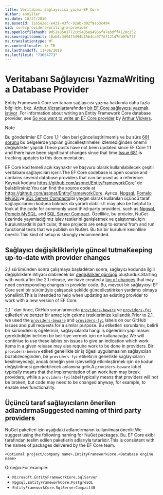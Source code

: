 ```yaml
---
title: Veritabanı sağlayıcısı yazma-EF Core
author: anmiller
ms.date: 10/27/2016
ms.assetid: 1165e2ec-e421-43fc-92ab-d92f9ab3c494
uid: core/providers/writing-a-provider
ms.openlocfilehash: 9d52a8581772cc5405e94966fa7ebdff4128c252
ms.sourcegitcommit: 18ab4c349473d94b15b4ca977df12147db07b77f
ms.translationtype: MT
ms.contentlocale: tr-TR
ms.lasthandoff: 11/06/2019
ms.locfileid: "73654773"
---
```

# <a name="writing-a-database-provider"></a><span data-ttu-id="e2bf5-102">Veritabanı Sağlayıcısı Yazma</span><span class="sxs-lookup"><span data-stu-id="e2bf5-102">Writing a Database Provider</span></span>

<span data-ttu-id="e2bf5-103">Entity Framework Core veritabanı sağlayıcısı yazma hakkında daha fazla bilgi için, bkz. [Arthur Vicranlar](https://github.com/ajcvickers)tarafından [bir EF Core sağlayıcısı yazmak istiyor](https://blog.oneunicorn.com/2016/11/11/so-you-want-to-write-an-ef-core-provider/) .</span><span class="sxs-lookup"><span data-stu-id="e2bf5-103">For information about writing an Entity Framework Core database provider, see [So you want to write an EF Core provider](https://blog.oneunicorn.com/2016/11/11/so-you-want-to-write-an-ef-core-provider/) by [Arthur Vickers](https://github.com/ajcvickers).</span></span>

> [!NOTE]
> <span data-ttu-id="e2bf5-104">Bu gönderimler EF Core 1,1 ' den beri güncelleştirilmemiş ve bu süre [681 sorunu](https://github.com/aspnet/EntityFramework.Docs/issues/681) bu belgelerde yapılan güncelleştirmeleri izlemediğinden önemli değişiklikler yapıldı.</span><span class="sxs-lookup"><span data-stu-id="e2bf5-104">These posts have not been updated since EF Core 1.1 and there have been significant changes since that time [Issue 681](https://github.com/aspnet/EntityFramework.Docs/issues/681) is tracking updates to this documentation.</span></span>

<span data-ttu-id="e2bf5-105">EF Core kod temeli açık kaynaktır ve başvuru olarak kullanılabilecek çeşitli veritabanı sağlayıcıları içerir.</span><span class="sxs-lookup"><span data-stu-id="e2bf5-105">The EF Core codebase is open source and contains several database providers that can be used as a reference.</span></span> <span data-ttu-id="e2bf5-106">Kaynak kodunu <https://github.com/aspnet/EntityFrameworkCore>' de bulabilirsiniz.</span><span class="sxs-lookup"><span data-stu-id="e2bf5-106">You can find the source code at <https://github.com/aspnet/EntityFrameworkCore>.</span></span> <span data-ttu-id="e2bf5-107">Ayrıca, [Npgsql](https://github.com/npgsql/Npgsql.EntityFrameworkCore.PostgreSQL), [Pomelo MySQL](https://github.com/PomeloFoundation/Pomelo.EntityFrameworkCore.MySql)ve [SQL Server Compact](https://github.com/ErikEJ/EntityFramework.SqlServerCompact)gibi yaygın olarak kullanılan üçüncü taraf sağlayıcılarının koduna bakmak da yararlı olabilir.</span><span class="sxs-lookup"><span data-stu-id="e2bf5-107">It may also be helpful to look at the code for commonly used third-party providers, such as [Npgsql](https://github.com/npgsql/Npgsql.EntityFrameworkCore.PostgreSQL), [Pomelo MySQL](https://github.com/PomeloFoundation/Pomelo.EntityFrameworkCore.MySql), and [SQL Server Compact](https://github.com/ErikEJ/EntityFramework.SqlServerCompact).</span></span> <span data-ttu-id="e2bf5-108">Özellikle, bu projeler, NuGet üzerinde yayımladığımız işlev testlerini genişletmek ve çalıştırmak için kurulumlardır.</span><span class="sxs-lookup"><span data-stu-id="e2bf5-108">In particular, these projects are setup to extend from and run functional tests that we publish on NuGet.</span></span> <span data-ttu-id="e2bf5-109">Bu tür bir kurulum kesinlikle önerilir.</span><span class="sxs-lookup"><span data-stu-id="e2bf5-109">This kind of setup is strongly recommended.</span></span>

## <a name="keeping-up-to-date-with-provider-changes"></a><span data-ttu-id="e2bf5-110">Sağlayıcı değişiklikleriyle güncel tutma</span><span class="sxs-lookup"><span data-stu-id="e2bf5-110">Keeping up-to-date with provider changes</span></span>

<span data-ttu-id="e2bf5-111">2,1 sürümünden sonra çalışmaya başladıktan sonra, sağlayıcı kodunda ilgili değişikliklere ihtiyacı olabilecek bir [değişiklikler günlüğü](provider-log.md) oluşturduk.</span><span class="sxs-lookup"><span data-stu-id="e2bf5-111">Starting with work after the 2.1 release, we have created a [log of changes](provider-log.md) that may need corresponding changes in provider code.</span></span> <span data-ttu-id="e2bf5-112">Bu, mevcut bir sağlayıcıyı EF Core yeni bir sürümüyle çalışacak şekilde güncelleştirirken yardımcı olmaya yöneliktir.</span><span class="sxs-lookup"><span data-stu-id="e2bf5-112">This is intended to help when updating an existing provider to work with a new version of EF Core.</span></span>

<span data-ttu-id="e2bf5-113">2,1 ' dan önce, GitHub sorunlarımızda [`providers-beware`](https://github.com/aspnet/EntityFrameworkCore/labels/providers-beware) ve [`providers-fyi`](https://github.com/aspnet/EntityFrameworkCore/labels/providers-fyi) etiketleri ve benzer bir amaç için çekme isteklerimize kullandık.</span><span class="sxs-lookup"><span data-stu-id="e2bf5-113">Prior to 2.1, we used the [`providers-beware`](https://github.com/aspnet/EntityFrameworkCore/labels/providers-beware) and [`providers-fyi`](https://github.com/aspnet/EntityFrameworkCore/labels/providers-fyi) labels on our GitHub issues and pull requests for a similar purpose.</span></span> <span data-ttu-id="e2bf5-114">Bu etiketleri sorunlarını, belirli bir sürümdeki iş öğelerinin, sağlayıcılarda hangi iş öğelerinin yapılmasını gerektirdiğini belirten bir belirtiye vermek için de kullanacağız.</span><span class="sxs-lookup"><span data-stu-id="e2bf5-114">We will continiue to use these lables on issues to give an indication which work items in a given release may also require work to be done in providers.</span></span> <span data-ttu-id="e2bf5-115">Bir `providers-beware` etiketi genellikle bir iş öğesi uygulamasının sağlayıcıları bozabileceğinden, bir `providers-fyi` etiketinin genellikle sağlayıcıların kesilmeyeceği, ancak örneğin yeni işlevselliği etkinleştirmek için de kodun değiştirilmesi gerekebilecek anlamına gelir.</span><span class="sxs-lookup"><span data-stu-id="e2bf5-115">A `providers-beware` label typically means that the implementation of an work item may break providers, while a `providers-fyi` label typically means that providers will not be broken, but code may need to be changed anyway, for example, to enable new functionality.</span></span>

## <a name="suggested-naming-of-third-party-providers"></a><span data-ttu-id="e2bf5-116">Üçüncü taraf sağlayıcıların önerilen adlandırma</span><span class="sxs-lookup"><span data-stu-id="e2bf5-116">Suggested naming of third party providers</span></span>

<span data-ttu-id="e2bf5-117">NuGet paketleri için aşağıdaki adlandırmanın kullanılması önerilir.</span><span class="sxs-lookup"><span data-stu-id="e2bf5-117">We suggest using the following naming for NuGet packages.</span></span> <span data-ttu-id="e2bf5-118">Bu, EF Core ekibi tarafından teslim edilen paketlerin adlarıyla tutarlıdır.</span><span class="sxs-lookup"><span data-stu-id="e2bf5-118">This is consistent with the names of packages delivered by the EF Core team.</span></span>

`<Optional project/company name>.EntityFrameworkCore.<Database engine name>`

<span data-ttu-id="e2bf5-119">Örneğin:</span><span class="sxs-lookup"><span data-stu-id="e2bf5-119">For example:</span></span>

* `Microsoft.EntityFrameworkCore.SqlServer`
* `Npgsql.EntityFrameworkCore.PostgreSQL`
* `EntityFrameworkCore.SqlServerCompact40`
